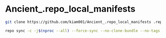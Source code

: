 # Ancient_.repo_local_manifests

```bash
git clone https://github.com/kiam001/Ancient_.repo_local_manifests .repo/local_manifests
```
```bash
repo sync -c -j$(nproc --all) --force-sync --no-clone-bundle --no-tags
```
